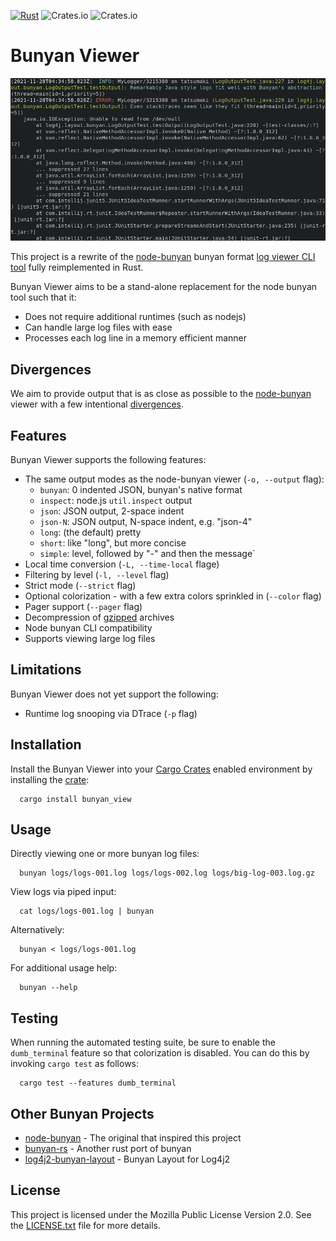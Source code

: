 [![Rust](https://github.com/dekobon/bunyan-view/actions/workflows/ci.yaml/badge.svg)](https://github.com/dekobon/bunyan-view/actions/workflows/ci.yaml) ![Crates.io](https://img.shields.io/crates/v/bunyan_view) ![Crates.io](https://img.shields.io/crates/d/bunyan_view) 

# Bunyan Viewer

![Screenshot](docs/screenshot.png)

This project is a rewrite of the [node-bunyan](https://github.com/trentm/node-bunyan/) bunyan format 
[log viewer CLI tool](https://github.com/trentm/node-bunyan/blob/master/bin/bunyan) fully reimplemented in Rust.

Bunyan Viewer aims to be a stand-alone replacement for the node bunyan tool such that it:
 * Does not require additional runtimes (such as nodejs)
 * Can handle large log files with ease
 * Processes each log line in a memory efficient manner

## Divergences

We aim to provide output that is as close as possible to the [node-bunyan](https://github.com/trentm/node-bunyan/)
viewer with a few intentional [divergences](DIVERGENCES.md).

## Features

Bunyan Viewer supports the following features:
 * The same output modes as the node-bunyan viewer (`-o, --output` flag):
   - `bunyan`: 0 indented JSON, bunyan's native format
   - `inspect`: node.js `util.inspect` output
   - `json`: JSON output, 2-space indent
   - `json-N`: JSON output, N-space indent, e.g. "json-4"
   - `long`: (the default) pretty
   - `short`: like "long", but more concise
   - `simple`: level, followed by "-" and then the message`
 * Local time conversion (`-L, --time-local` flage)
 * Filtering by level (`-l, --level` flag)
 * Strict mode (`--strict` flag)
 * Optional colorization - with a few extra colors sprinkled in (`--color` flag)
 * Pager support (`--pager` flag)
 * Decompression of [gzipped](https://www.gnu.org/software/gzip/) archives
 * Node bunyan CLI compatibility
 * Supports viewing large log files

## Limitations

Bunyan Viewer does not yet support the following:
 * Runtime log snooping via DTrace (`-p` flag)

## Installation

Install the Bunyan Viewer into your [Cargo Crates](https://crates.io/) enabled environment by
installing the [crate](https://crates.io/crates/bunyan_view):
```
  cargo install bunyan_view
```

## Usage

Directly viewing one or more bunyan log files:
```
  bunyan logs/logs-001.log logs/logs-002.log logs/big-log-003.log.gz
```
View logs via piped input:
```
  cat logs/logs-001.log | bunyan 
```
Alternatively:
```
  bunyan < logs/logs-001.log
```
For additional usage help:
```
  bunyan --help
```

## Testing

When running the automated testing suite, be sure to enable the `dumb_terminal` feature so that colorization is 
disabled. You can do this by invoking `cargo test` as follows:
```
  cargo test --features dumb_terminal
```

## Other Bunyan Projects

 * [node-bunyan](https://github.com/trentm/node-bunyan/) - The original that inspired this project
 * [bunyan-rs](https://github.com/LukeMathWalker/bunyan) - Another rust port of bunyan
 * [log4j2-bunyan-layout](https://github.com/dekobon/log4j2-bunyan-layout) - Bunyan Layout for Log4j2

## License
This project is licensed under the Mozilla Public License Version 2.0. See the [LICENSE.txt](LICENSE.txt)
file for more details.